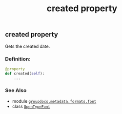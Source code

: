 ﻿---
title: created property
second_title: GroupDocs.Metadata for Python via .NET API References
description: 
type: docs
url: /python-net/groupdocs.metadata.formats.font/opentypefont/created/
is_root: false
weight: 110
---

## created property


Gets the created date.
### Definition:
```python
@property
def created(self):
    ...
```

### See Also
* module [`groupdocs.metadata.formats.font`](../../)
* class [`OpenTypeFont`](/metadata/python-net/groupdocs.metadata.formats.font/opentypefont)
